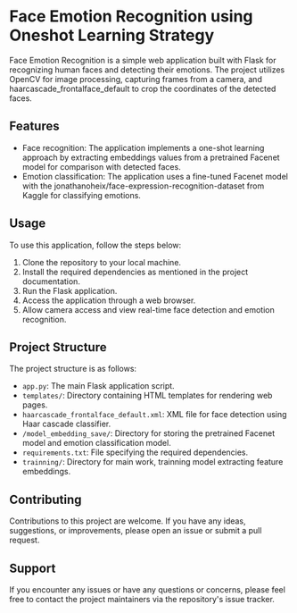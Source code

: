 # Face Emotion Recognition using Oneshot Learning Strategy

Face Emotion Recognition is a simple web application built with Flask for recognizing human faces and detecting their emotions. The project utilizes OpenCV for image processing, capturing frames from a camera, and haarcascade_frontalface_default to crop the coordinates of the detected faces.

## Features

- Face recognition: The application implements a one-shot learning approach by extracting embeddings values from a pretrained Facenet model for comparison with detected faces.
- Emotion classification: The application uses a fine-tuned Facenet model with the jonathanoheix/face-expression-recognition-dataset from Kaggle for classifying emotions.

## Usage

To use this application, follow the steps below:

1. Clone the repository to your local machine.
2. Install the required dependencies as mentioned in the project documentation.
3. Run the Flask application.
4. Access the application through a web browser.
5. Allow camera access and view real-time face detection and emotion recognition.

## Project Structure

The project structure is as follows:

- `app.py`: The main Flask application script.
- `templates/`: Directory containing HTML templates for rendering web pages.
- `haarcascade_frontalface_default.xml`: XML file for face detection using Haar cascade classifier.
- `/model_embedding_save/`: Directory for storing the pretrained Facenet model and emotion classification model.
- `requirements.txt`: File specifying the required dependencies.
- `trainning/`: Directory for main work, trainning model extracting feature embeddings.

## Contributing

Contributions to this project are welcome. If you have any ideas, suggestions, or improvements, please open an issue or submit a pull request.

## Support

If you encounter any issues or have any questions or concerns, please feel free to contact the project maintainers via the repository's issue tracker.
